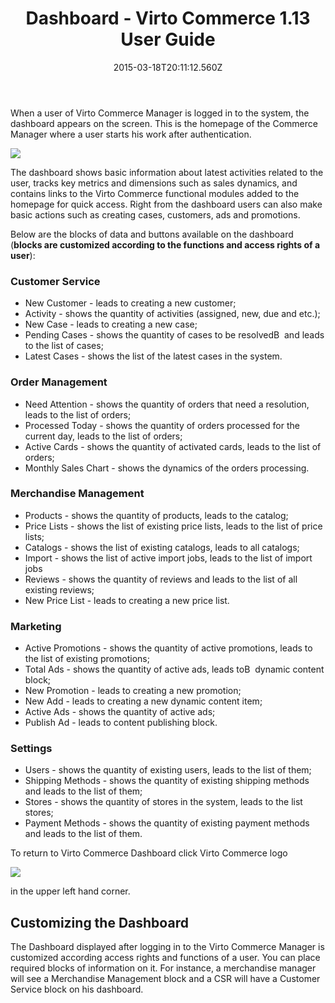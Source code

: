 ﻿---
title: Dashboard - Virto Commerce 1.13 User Guide
description: Dashboard
layout: docs
date: 2015-03-18T20:11:12.560Z
priority: 4
---
When a user of Virto Commerce Manager is logged in to the system, the dashboard appears on the screen. This is the homepage of the Commerce Manager where a user starts his work after authentication.

<img src="../../assets/images/docs/dashboard.PNG" />

The dashboard shows basic information about latest activities related to the user, tracks key metrics and dimensions such as sales dynamics, and contains links to the Virto Commerce functional modules added to the homepage for quick access. Right from the dashboard users can also make basic actions such as creating cases, customers, ads and promotions.

Below are the blocks of data and buttons available on the dashboard (**blocks are customized according to the functions and access rights of a user**):

### Customer Service

* New Customer - leads to creating a new customer;
* Activity - shows the quantity of activities (assigned, new, due and etc.);
* New Case - leads to creating a new case;
* Pending Cases - shows the quantity of cases to be resolvedВ  and leads to the list of cases;
* Latest Cases - shows the list of the latest cases in the system.

### Order Management

* Need Attention - shows the quantity of orders that need a resolution, leads to the list of orders;
* Processed Today - shows the quantity of orders processed for the current day, leads to the list of orders;
* Active Cards - shows the quantity of activated cards, leads to the list of orders;
* Monthly Sales Chart - shows the dynamics of the orders processing.

### Merchandise Management

* Products - shows the quantity of products, leads to the catalog;
* Price Lists - shows the list of existing price lists, leads to the list of price lists;
* Catalogs - shows the list of existing catalogs, leads to all catalogs;
* Import - shows the list of active import jobs, leads to the list of import jobs
* Reviews - shows the quantity of reviews and leads to the list of all existing reviews;
* New Price List - leads to creating a new price list.

### Marketing

* Active Promotions - shows the quantity of active promotions, leads to the list of existing promotions;
* Total Ads - shows the quantity of active ads, leads toВ  dynamic content block;
* New Promotion - leads to creating a new promotion;
* New Add - leads to creating a new dynamic content item;
* Active Ads - shows the quantity of active ads;
* Publish Ad - leads to content publishing block.

### Settings

* Users - shows the quantity of existing users, leads to the list of them;
* Shipping Methods - shows the quantity of existing shipping methods and leads to the list of them;
* Stores - shows the quantity of stores in the system, leads to the list stores;
* Payment Methods - shows the quantity of existing payment methods and leads to the list of them.

To return to Virto Commerce Dashboard click Virto Commerce logo

<img src="../../assets/images/docs/virtocommerce-logo.PNG" />

in the upper left hand corner.

## Customizing the Dashboard

The Dashboard displayed after logging in to the Virto Commerce Manager is customized according access rights and functions of a user. You can place required blocks of information on it. For instance, a merchandise manager will see a Merchandise Management block and a CSR will have a Customer Service block on his dashboard.
